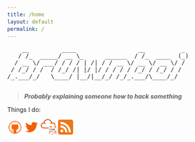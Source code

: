 ```yaml
---
title: /home
layout: default
permalink: /
---
```




<pre>
    __         ____                 __          _    
   / /_  _____/ __ \_      ______  / /_  ____  (_)   
  / __ \/ ___/ / / / | /| / / __ \/ __ \/ __ \/ /    
 / /_/ / /  / /_/ /| |/ |/ / / / / /_/ / /_/ / /     
/_.___/_/   \____/ |__/|__/_/ /_/_.___/\____/_/      
                                                    
</pre>


> **_Probably explaining someone how to hack something_**


<p style="display:inline">
Things I do:

<a style="display:inline" target="new" href="https://github.com/br0wnboi"><img style="display:inline" src="./img/Social_Icons/github.png"  width="7%" height=auto alt="github"></a>	<a style="display:inline" target="new" href="https://twitter.com/br0wnboi"><img style="display:inline" src="./img/Social_Icons/twitter.png"  width="7%" height=auto alt="twitter"></a>	<a style="display:inline" target="new" href="https://tryhackme.com/p/br0wnboi"><img style="display:inline" src="./img/Social_Icons/thm.png"  width="7%" height=auto alt="tryhackme"></a>	<a style="display:inline" target="new" href="./feed.xml"><img style="display:inline" src="./img/Social_Icons/rss.png"  width="7%" height=auto alt="rss"></a>


</p>